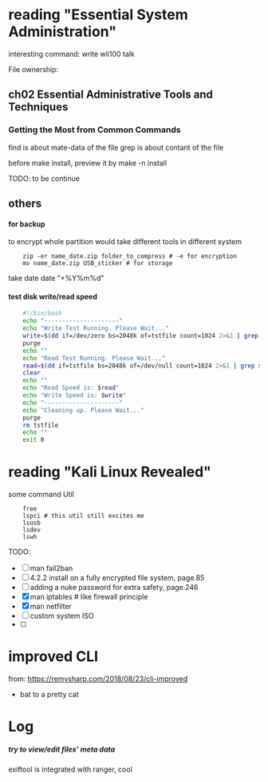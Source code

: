 reading "Essential System Administration"
================================================================================

interesting command:
write wli100
talk

File ownership:

ch02 Essential Administrative Tools and Techniques
--------------------------------------------------------------------------------

### Getting the Most from Common Commands

find is about mate-data of the file
grep is about contant of the file

before make install, preview it by make -n install

TODO: to be continue


others
--------------------------------------------------------------------------------
#### for backup
to encrypt whole partition would take different tools in different system
```
    zip -er name_date.zip folder_to_compress # -e for encryption
    mv name_date.zip USB_sticker # for storage
```

take date
date "+%Y%m%d"

#### test disk write/read speed
```bash
    #!/bin/bash
    echo "---------------------"
    echo "Write Test Running. Please Wait..."
    write=$(dd if=/dev/zero bs=2048k of=tstfile count=1024 2>&1 | grep sec | awk '{print $1 / 1024 / 1024 / $5, "MB/sec" }')
    purge
    echo ""
    echo "Read Test Running. Please Wait..."
    read=$(dd if=tstfile bs=2048k of=/dev/null count=1024 2>&1 | grep sec | awk '{print $1 / 1024 / 1024 / $5, "MB/sec" }')
    clear
    echo ""
    echo "Read Speed is: $read"
    echo "Write Speed is: $write"
    echo "---------------------"
    echo "Cleaning up. Please Wait..."
    purge
    rm tstfile
    echo ""
    exit 0
```

reading "Kali Linux Revealed"
================================================================================

some command Util
```shell
    free
    lspci # this util still excites me
    lsusb
    lsdev
    lswh
```

TODO:
- [ ] man fail2ban
- [ ] 4.2.2 install on a fully encrypted file system, page.85
- [ ] adding a nuke password for extra safety, page.246
- [x] man iptables # like firewall principle
- [x] man netfilter
- [ ] custom system ISO
- [ ]

improved CLI
================================================================================
from: https://remysharp.com/2018/08/23/cli-improved
- bat to a pretty cat

Log
================================================================================

##### try to view/edit files' meta data

exiftool is integrated with ranger, cool
